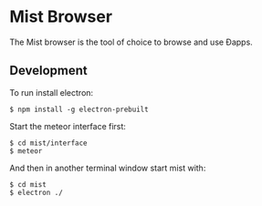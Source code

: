 # Mist Browser

The Mist browser is the tool of choice to browse and use Ðapps.


## Development

To run install electron:

    $ npm install -g electron-prebuilt

Start the meteor interface first:

    $ cd mist/interface
    $ meteor

And then in another terminal window start mist with:

    $ cd mist
    $ electron ./